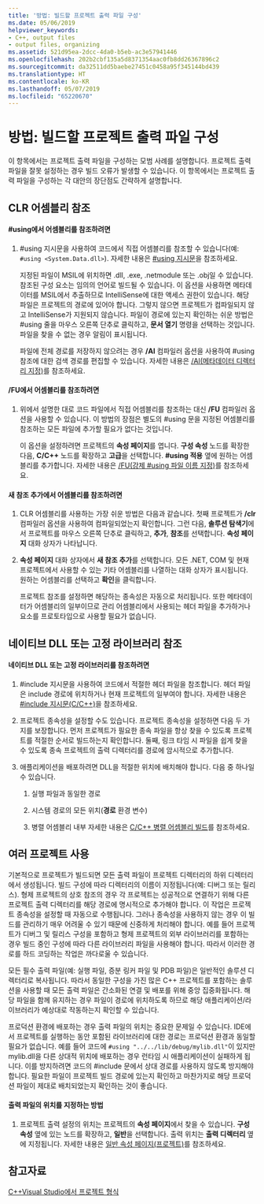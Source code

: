 ```yaml
---
title: '방법: 빌드할 프로젝트 출력 파일 구성'
ms.date: 05/06/2019
helpviewer_keywords:
- C++, output files
- output files, organizing
ms.assetid: 521d95ea-2dcc-4da0-b5eb-ac3e57941446
ms.openlocfilehash: 202b2cbf135a5d8371354aac0fb8dd26367896c2
ms.sourcegitcommit: da32511dd5baebe27451c0458a95f345144bd439
ms.translationtype: HT
ms.contentlocale: ko-KR
ms.lasthandoff: 05/07/2019
ms.locfileid: "65220670"
---
```

# <a name="how-to-organize-project-output-files-for-builds"></a>방법: 빌드할 프로젝트 출력 파일 구성

이 항목에서는 프로젝트 출력 파일을 구성하는 모범 사례를 설명합니다. 프로젝트 출력 파일을 잘못 설정하는 경우 빌드 오류가 발생할 수 있습니다. 이 항목에서는 프로젝트 출력 파일을 구성하는 각 대안의 장단점도 간략하게 설명합니다.

## <a name="referencing-clr-assemblies"></a>CLR 어셈블리 참조

#### <a name="to-reference-assemblies-with-using"></a>#using에서 어셈블리를 참조하려면

1. #using 지시문을 사용하여 코드에서 직접 어셈블리를 참조할 수 있습니다(예: `#using <System.Data.dll>`). 자세한 내용은 [#using 지시문](../preprocessor/hash-using-directive-cpp.md)을 참조하세요.

   지정된 파일이 MSIL에 위치하면 .dll, .exe, .netmodule 또는 .obj일 수 있습니다. 참조된 구성 요소는 임의의 언어로 빌드될 수 있습니다. 이 옵션을 사용하면 메타데이터를 MSIL에서 추출하므로 IntelliSense에 대한 액세스 권한이 있습니다. 해당 파일은 프로젝트의 경로에 있어야 합니다. 그렇지 않으면 프로젝트가 컴파일되지 않고 IntelliSense가 지원되지 않습니다. 파일이 경로에 있는지 확인하는 쉬운 방법은 #using 줄을 마우스 오른쪽 단추로 클릭하고, **문서 열기** 명령을 선택하는 것입니다. 파일을 찾을 수 없는 경우 알림이 표시됩니다.

   파일에 전체 경로를 저장하지 않으려는 경우 **/AI** 컴파일러 옵션을 사용하여 #using 참조에 대한 검색 경로를 편집할 수 있습니다. 자세한 내용은 [/AI(메타데이터 디렉터리 지정)](reference/ai-specify-metadata-directories.md)를 참조하세요.

#### <a name="to-reference-assemblies-with-fu"></a>/FU에서 어셈블리를 참조하려면

1. 위에서 설명한 대로 코드 파일에서 직접 어셈블리를 참조하는 대신 **/FU** 컴파일러 옵션을 사용할 수 있습니다. 이 방법의 장점은 별도의 #using 문을 지정된 어셈블리를 참조하는 모든 파일에 추가할 필요가 없다는 것입니다.

   이 옵션을 설정하려면 프로젝트의 **속성 페이지**를 엽니다. **구성 속성** 노드를 확장한 다음, **C/C++** 노드를 확장하고 **고급**을 선택합니다. **#using 적용** 옆에 원하는 어셈블리를 추가합니다. 자세한 내용은 [/FU(강제 #using 파일 이름 지정)](reference/fu-name-forced-hash-using-file.md)를 참조하세요.

#### <a name="to-reference-assemblies-with-add-new-reference"></a>새 참조 추가에서 어셈블리를 참조하려면

1. CLR 어셈블리를 사용하는 가장 쉬운 방법은 다음과 같습니다. 첫째 프로젝트가 **/clr** 컴파일러 옵션을 사용하여 컴파일되었는지 확인합니다. 그런 다음, **솔루션 탐색기**에서 프로젝트를 마우스 오른쪽 단추로 클릭하고, **추가**, **참조**를 선택합니다. **속성 페이지** 대화 상자가 나타납니다.

1. **속성 페이지** 대화 상자에서 **새 참조 추가**를 선택합니다. 모든 .NET, COM 및 현재 프로젝트에서 사용할 수 있는 기타 어셈블리를 나열하는 대화 상자가 표시됩니다. 원하는 어셈블리를 선택하고 **확인**을 클릭합니다.

   프로젝트 참조를 설정하면 해당하는 종속성은 자동으로 처리됩니다. 또한 메타데이터가 어셈블리의 일부이므로 관리 어셈블리에서 사용되는 헤더 파일을 추가하거나 요소를 프로토타입으로 사용할 필요가 없습니다.

## <a name="referencing-native-dlls-or-static-libraries"></a>네이티브 DLL 또는 고정 라이브러리 참조

#### <a name="to-reference-native-dlls-or-static-libraries"></a>네이티브 DLL 또는 고정 라이브러리를 참조하려면

1. #include 지시문을 사용하여 코드에서 적절한 헤더 파일을 참조합니다. 헤더 파일은 include 경로에 위치하거나 현재 프로젝트의 일부여야 합니다. 자세한 내용은 [#include 지시문(C/C++)](../preprocessor/hash-include-directive-c-cpp.md)을 참조하세요.

1. 프로젝트 종속성을 설정할 수도 있습니다. 프로젝트 종속성을 설정하면 다음 두 가지를 보장합니다. 먼저 프로젝트가 필요한 종속 파일을 항상 찾을 수 있도록 프로젝트를 적절한 순서로 빌드하는지 확인합니다. 둘째, 링크 타임 시 파일을 쉽게 찾을 수 있도록 종속 프로젝트의 출력 디렉터리를 경로에 암시적으로 추가합니다.

1. 애플리케이션을 배포하려면 DLL을 적절한 위치에 배치해야 합니다. 다음 중 하나일 수 있습니다.

   1. 실행 파일과 동일한 경로

   1. 시스템 경로의 모든 위치(**경로** 환경 변수)

   1. 병렬 어셈블리 내부 자세한 내용은 [C/C++ 병렬 어셈블리 빌드](building-c-cpp-side-by-side-assemblies.md)를 참조하세요.

## <a name="working-with-multiple-projects"></a>여러 프로젝트 사용

기본적으로 프로젝트가 빌드되면 모든 출력 파일이 프로젝트 디렉터리의 하위 디렉터리에서 생성됩니다. 빌드 구성에 따라 디렉터리의 이름이 지정됩니다(예: 디버그 또는 릴리스). 형제 프로젝트의 상호 참조의 경우 각 프로젝트는 성공적으로 연결하기 위해 다른 프로젝트 출력 디렉터리를 해당 경로에 명시적으로 추가해야 합니다. 이 작업은 프로젝트 종속성을 설정할 때 자동으로 수행됩니다. 그러나 종속성을 사용하지 않는 경우 이 빌드를 관리하기 매우 어려울 수 있기 때문에 신중하게 처리해야 합니다. 예를 들어 프로젝트가 디버그 및 릴리스 구성을 포함하고 형제 프로젝트의 외부 라이브러리를 포함하는 경우 빌드 중인 구성에 따라 다른 라이브러리 파일을 사용해야 합니다. 따라서 이러한 경로를 하드 코딩하는 작업은 까다로울 수 있습니다.

모든 필수 출력 파일(예: 실행 파일, 증분 링커 파일 및 PDB 파일)은 일반적인 솔루션 디렉터리로 복사됩니다. 따라서 동일한 구성을 가진 많은 C++ 프로젝트를 포함하는 솔루션을 사용할 때 모든 출력 파일은 간소화된 연결 및 배포를 위해 중앙 집중화됩니다. 해당 파일을 함께 유지하는 경우 파일이 경로에 위치하도록 하므로 해당 애플리케이션/라이브러리가 예상대로 작동하는지 확인할 수 있습니다.

프로덕션 환경에 배포하는 경우 출력 파일의 위치는 중요한 문제일 수 있습니다. IDE에서 프로젝트를 실행하는 동안 포함된 라이브러리에 대한 경로는 프로덕션 환경과 동일할 필요가 없습니다. 예를 들어 코드에 `#using "../../lib/debug/mylib.dll"`이 있지만 mylib.dll을 다른 상대적 위치에 배포하는 경우 런타임 시 애플리케이션이 실패하게 됩니다. 이를 방지하려면 코드의 #include 문에서 상대 경로를 사용하지 않도록 방지해야 합니다. 필요한 파일이 프로젝트 빌드 경로에 있는지 확인하고 마찬가지로 해당 프로덕션 파일이 제대로 배치되었는지 확인하는 것이 좋습니다.

#### <a name="how-to-specify-where-output-files-go"></a>출력 파일의 위치를 지정하는 방법

1. 프로젝트 출력 설정의 위치는 프로젝트의 **속성 페이지**에서 찾을 수 있습니다. **구성 속성** 옆에 있는 노드를 확장하고, **일반**을 선택합니다. 출력 위치는 **출력 디렉터리** 옆에 지정됩니다. 자세한 내용은 [일반 속성 페이지(프로젝트)](reference/general-property-page-project.md)를 참조하세요.

## <a name="see-also"></a>참고자료

[C++Visual Studio에서 프로젝트 형식](reference/visual-cpp-project-types.md)
